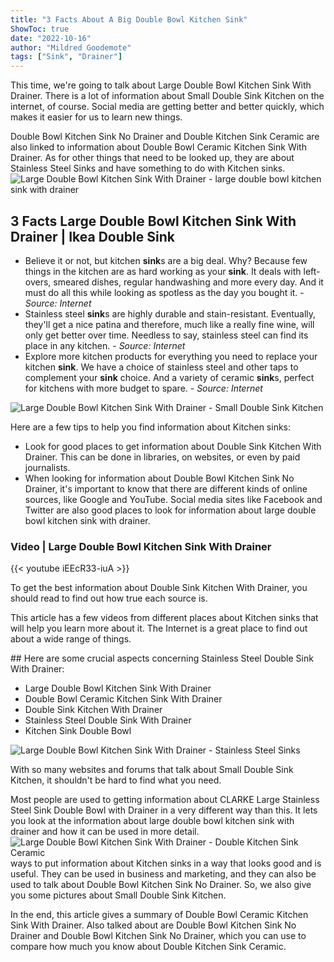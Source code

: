 ```yaml
---
title: "3 Facts About A Big Double Bowl Kitchen Sink"
ShowToc: true 
date: "2022-10-16"
author: "Mildred Goodemote" 
tags: ["Sink", "Drainer"]
---
```


	
This time, we're going to talk about Large Double Bowl Kitchen Sink With Drainer. There is a lot of information about Small Double Sink Kitchen on the internet, of course. Social media are getting better and better quickly, which makes it easier for us to learn new things.

Double Bowl Kitchen Sink No Drainer and Double Kitchen Sink Ceramic are also linked to information about Double Bowl Ceramic Kitchen Sink With Drainer. As for other things that need to be looked up, they are about Stainless Steel Sinks and have something to do with Kitchen sinks.
<img loading="lazy" src="https://www.signaturehardware.com/media/catalog/product/cache/1/image/9df78eab33525d08d6e5fb8d27136e95/5/2/522443-32-stainless-steel-undermount-kitchen-sink-beauty.jpg" onerror="this.onerror=null;this.src='https://blogger.googleusercontent.com/img/a/AVvXsEhe7F7TRXHtjiKvHb5vS7DmnxvpHiDyoYyYvm1nHB3Qp2_w3BnM6A2eq4v7FYxCC9bfZt3a9vIMtAYEKUiaDQbHMg-ViyGmRIj39MLp0bGFfgfYw1Dc9q_H-T0wiTm3l0Uq42dETrN9eC8aGJ9_IORZsxST1AcLR7np1koOfcc7tnHa4S8Mwz_xD9d0=s16000';" alt="Large Double Bowl Kitchen Sink With Drainer - large double bowl kitchen sink with drainer" >

## 3 Facts Large Double Bowl Kitchen Sink With Drainer | Ikea Double Sink
-   Believe it or not, but kitchen **sink**s are a big deal. Why? Because few things in the kitchen are as hard working as your **sink**. It deals with left-overs, smeared dishes, regular handwashing and more every day. And it must do all this while looking as spotless as the day you bought it. - <cite>Source: Internet</cite>
-   Stainless steel **sink**s are highly durable and stain-resistant. Eventually, they'll get a nice patina and therefore, much like a really fine wine, will only get better over time. Needless to say, stainless steel can find its place in any kitchen. - <cite>Source: Internet</cite>
-   Explore more kitchen products for everything you need to replace your kitchen **sink**. We have a choice of stainless steel and other taps to complement your **sink** choice. And a variety of ceramic **sink**s, perfect for kitchens with more budget to spare. - <cite>Source: Internet</cite>


<img loading="lazy" src="https://www.ruvati.com/wp-content/uploads/2019/06/RVH9233-01-600x600.jpg" onerror="this.onerror=null;this.src='https://blogger.googleusercontent.com/img/a/AVvXsEhe7F7TRXHtjiKvHb5vS7DmnxvpHiDyoYyYvm1nHB3Qp2_w3BnM6A2eq4v7FYxCC9bfZt3a9vIMtAYEKUiaDQbHMg-ViyGmRIj39MLp0bGFfgfYw1Dc9q_H-T0wiTm3l0Uq42dETrN9eC8aGJ9_IORZsxST1AcLR7np1koOfcc7tnHa4S8Mwz_xD9d0=s16000';" alt="Large Double Bowl Kitchen Sink With Drainer - Small Double Sink Kitchen" >

Here are a few tips to help you find information about Kitchen sinks:
- Look for good places to get information about Double Sink Kitchen With Drainer. This can be done in libraries, on websites, or even by paid journalists.
- When looking for information about Double Bowl Kitchen Sink No Drainer, it's important to know that there are different kinds of online sources, like Google and YouTube. Social media sites like Facebook and Twitter are also good places to look for information about large double bowl kitchen sink with drainer.

### Video | Large Double Bowl Kitchen Sink With Drainer
{{< youtube iEEcR33-iuA >}} 

To get the best information about Double Sink Kitchen With Drainer, you should read to find out how true each source is.

This article has a few videos from different places about Kitchen sinks that will help you learn more about it. The Internet is a great place to find out about a wide range of things.
<script async="async" data-cfasync="false" src="//normallydemandedalter.com/fe63df3c5408708b15d8dc3d9b206b31/invoke.js"></script>
<div id="container-fe63df3c5408708b15d8dc3d9b206b31"></div>
## Here are some crucial aspects concerning Stainless Steel Double Sink With Drainer:

- Large Double Bowl Kitchen Sink With Drainer
- Double Bowl Ceramic Kitchen Sink With Drainer
- Double Sink Kitchen With Drainer
- Stainless Steel Double Sink With Drainer
- Kitchen Sink Double Bowl

 <img loading="lazy" src="https://assets.ajmadison.com/image/upload/c_limit,f_auto,fl_lossy.progressive,h_1000,q_auto,w_1000/v1/ajmadison/images/large_no_watermark/440408_sg_precis_an_fe_640_b_5b60a.jpg" onerror="this.onerror=null;this.src='https://blogger.googleusercontent.com/img/a/AVvXsEhe7F7TRXHtjiKvHb5vS7DmnxvpHiDyoYyYvm1nHB3Qp2_w3BnM6A2eq4v7FYxCC9bfZt3a9vIMtAYEKUiaDQbHMg-ViyGmRIj39MLp0bGFfgfYw1Dc9q_H-T0wiTm3l0Uq42dETrN9eC8aGJ9_IORZsxST1AcLR7np1koOfcc7tnHa4S8Mwz_xD9d0=s16000';" alt="Large Double Bowl Kitchen Sink With Drainer - Stainless Steel Sinks" >

With so many websites and forums that talk about Small Double Sink Kitchen, it shouldn't be hard to find what you need.

Most people are used to getting information about CLARKE Large Stainless Steel Sink Double Bowl with Drainer in a very different way than this. It lets you look at the information about large double bowl kitchen sink with drainer and how it can be used in more detail.
<img loading="lazy" src="https://www.ruvati.com/wp-content/uploads/RVG1033GX-1024x1024.jpg" onerror="this.onerror=null;this.src='https://blogger.googleusercontent.com/img/a/AVvXsEhe7F7TRXHtjiKvHb5vS7DmnxvpHiDyoYyYvm1nHB3Qp2_w3BnM6A2eq4v7FYxCC9bfZt3a9vIMtAYEKUiaDQbHMg-ViyGmRIj39MLp0bGFfgfYw1Dc9q_H-T0wiTm3l0Uq42dETrN9eC8aGJ9_IORZsxST1AcLR7np1koOfcc7tnHa4S8Mwz_xD9d0=s16000';" alt="Large Double Bowl Kitchen Sink With Drainer - Double Kitchen Sink Ceramic" >
ways to put information about Kitchen sinks in a way that looks good and is useful. They can be used in business and marketing, and they can also be used to talk about Double Bowl Kitchen Sink No Drainer. So, we also give you some pictures about Small Double Sink Kitchen.

In the end, this article gives a summary of Double Bowl Ceramic Kitchen Sink With Drainer. Also talked about are Double Bowl Kitchen Sink No Drainer and Double Bowl Kitchen Sink No Drainer, which you can use to compare how much you know about Double Kitchen Sink Ceramic.
	
	
	
	

